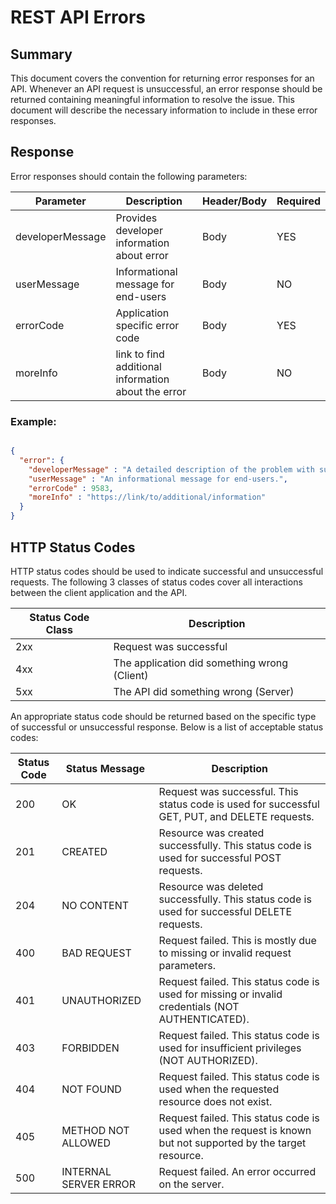 # REST API Errors

## Summary

This document covers the convention for returning error responses for an API. Whenever an API request is unsuccessful, an error response should be returned containing meaningful information to resolve the issue. This document will describe the necessary information to include in these error responses.

## Response

Error responses should contain the following parameters:

Parameter  | Description | Header/Body | Required 
------------- | ------------- | ------------- | -------------
developerMessage | Provides developer information about error | Body | YES
userMessage | Informational message for end-users | Body | NO 
errorCode | Application specific error code | Body | YES 
moreInfo | link to find additional information about the error | Body | NO 

### Example:

```json

{  "error": {    "developerMessage" : "A detailed description of the problem with suggestions on how to solve.",
    "userMessage" : "An informational message for end-users.",
    "errorCode" : 9583,
    "moreInfo" : "https://link/to/additional/information"
  }}

```

## HTTP Status Codes

HTTP status codes should be used to indicate successful and unsuccessful requests. The following 3 classes of status codes cover all interactions between the client application and the API.

Status Code Class  | Description 
------------- | ------------- 
2xx | Request was successful
4xx | The application did something wrong (Client)
5xx | The API did something wrong (Server)

An appropriate status code should be returned based on the specific type of successful or unsuccessful response. Below is a list of acceptable status codes:

Status Code | Status Message | Description 
----------- | -------------- | -----------
200 | OK | Request was successful. This status code is used for successful GET, PUT, and DELETE requests.
201 | CREATED | Resource was created successfully. This status code is used for successful POST requests.
204 | NO CONTENT | Resource was deleted successfully.  This status code is used for successful DELETE requests.
400 | BAD REQUEST | Request failed. This is mostly due to missing or invalid request parameters.
401 | UNAUTHORIZED | Request failed. This status code is used for missing or invalid credentials (NOT AUTHENTICATED).
403 | FORBIDDEN | Request failed. This status code is used for insufficient privileges (NOT AUTHORIZED).
404 | NOT FOUND | Request failed. This status code is used when the requested resource does not exist.
405 | METHOD NOT ALLOWED | Request failed. This status code is used when the request is known but not supported by the target resource.
500 | INTERNAL SERVER ERROR | Request failed. An error occurred on the server.
